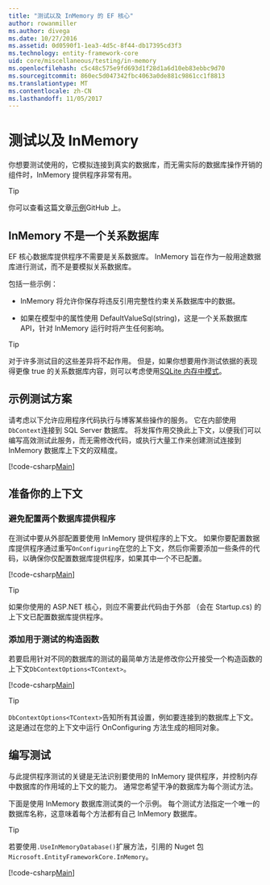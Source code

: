 ```yaml
---
title: "测试以及 InMemory 的 EF 核心"
author: rowanmiller
ms.author: divega
ms.date: 10/27/2016
ms.assetid: 0d0590f1-1ea3-4d5c-8f44-db17395cd3f3
ms.technology: entity-framework-core
uid: core/miscellaneous/testing/in-memory
ms.openlocfilehash: c5c48c575e9fd693d1f28d1a6d10eb83ebbc9d70
ms.sourcegitcommit: 860ec5d047342fbc4063a0de881c9861cc1f8813
ms.translationtype: MT
ms.contentlocale: zh-CN
ms.lasthandoff: 11/05/2017
---
```

# <a name="testing-with-inmemory"></a>测试以及 InMemory

你想要测试使用的，它模拟连接到真实的数据库，而无需实际的数据库操作开销的组件时，InMemory 提供程序非常有用。

> [!TIP]  
> 你可以查看这篇文章[示例](https://github.com/aspnet/EntityFramework.Docs/tree/master/samples/core/Miscellaneous/Testing)GitHub 上。

## <a name="inmemory-is-not-a-relational-database"></a>InMemory 不是一个关系数据库

EF 核心数据库提供程序不需要是关系数据库。 InMemory 旨在作为一般用途数据库进行测试，而不是要模拟关系数据库。

包括一些示例：
* InMemory 将允许你保存将违反引用完整性约束关系数据库中的数据。

* 如果在模型中的属性使用 DefaultValueSql(string)，这是一个关系数据库 API，针对 InMemory 运行时将产生任何影响。

> [!TIP]  
> 对于许多测试目的这些差异将不起作用。 但是，如果你想要用作测试依据的表现得更像 true 的关系数据库内容，则可以考虑使用[SQLite 内存中模式](sqlite.md)。

## <a name="example-testing-scenario"></a>示例测试方案

请考虑以下允许应用程序代码执行与博客某些操作的服务。 它在内部使用`DbContext`连接到 SQL Server 数据库。 将发挥作用交换此上下文，以便我们可以编写高效测试此服务，而无需修改代码，或执行大量工作来创建测试连接到 InMemory 数据库上下文的双精度。

[!code-csharp[Main](../../../../samples/core/Miscellaneous/Testing/BusinessLogic/BlogService.cs)]

## <a name="get-your-context-ready"></a>准备你的上下文

### <a name="avoid-configuring-two-database-providers"></a>避免配置两个数据库提供程序

在测试中要从外部配置要使用 InMemory 提供程序的上下文。 如果你要配置数据库提供程序通过重写`OnConfiguring`在您的上下文，然后你需要添加一些条件的代码，以确保你仅配置数据库提供程序，如果其中一个不已配置。

[!code-csharp[Main](../../../../samples/core/Miscellaneous/Testing/BusinessLogic/BloggingContext.cs#OnConfiguring)]

> [!TIP]  
> 如果你使用的 ASP.NET 核心，则应不需要此代码由于外部 （会在 Startup.cs) 的上下文已配置数据库提供程序。

### <a name="add-a-constructor-for-testing"></a>添加用于测试的构造函数

若要启用针对不同的数据库的测试的最简单方法是修改你公开接受一个构造函数的上下文`DbContextOptions<TContext>`。

[!code-csharp[Main](../../../../samples/core/Miscellaneous/Testing/BusinessLogic/BloggingContext.cs#Constructors)]

> [!TIP]  
> `DbContextOptions<TContext>`告知所有其设置，例如要连接到的数据库上下文。 这是通过在您的上下文中运行 OnConfiguring 方法生成的相同对象。

## <a name="writing-tests"></a>编写测试

与此提供程序测试的关键是无法识别要使用的 InMemory 提供程序，并控制内存中数据库的作用域的上下文的能力。 通常您希望干净的数据库为每个测试方法。

下面是使用 InMemory 数据库测试类的一个示例。 每个测试方法指定一个唯一的数据库名称，这意味着每个方法都有自己 InMemory 数据库。

>[!TIP]
> 若要使用`.UseInMemoryDatabase()`扩展方法，引用的 Nuget 包`Microsoft.EntityFrameworkCore.InMemory`。

[!code-csharp[Main](../../../../samples/core/Miscellaneous/Testing/TestProject/InMemory/BlogServiceTests.cs)]
